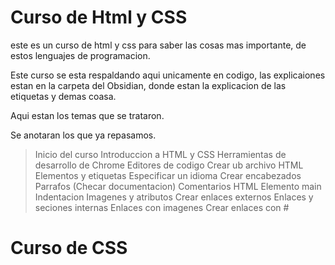 # Curso de Html y CSS

este es un curso de html y css para saber las cosas mas importante, de estos lenguajes de programacion.

Este curso se esta respaldando aqui unicamente en codigo, las explicaiones estan en la carpeta del Obsidian, donde estan la explicacion de las etiquetas y demas coasa.

Aqui estan los temas que se trataron.

Se anotaran los que ya repasamos.

> Inicio del curso
> Introduccion a HTML y CSS
> Herramientas de desarrollo de Chrome
> Editores de codigo
> Crear ub archivo HTML
> Elementos y etiquetas
> Especificar un idioma
> Crear encabezados
> Parrafos
> (Checar documentacion)
> Comentarios HTML
> Elemento main
> Indentacion
> Imagenes y atributos
> Crear enlaces externos
> Enlaces y seciones internas
> Enlaces con imagenes
> Crear enlaces con #

# Curso de CSS
